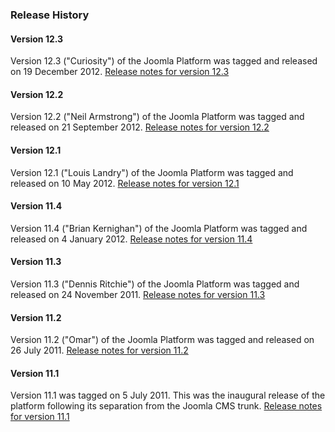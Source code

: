 ### Release History

#### Version 12.3

Version 12.3 ("Curiosity") of the Joomla Platform was tagged and released on 19 December 2012. 
[Release notes for version 12.3](http://developer.joomla.org/news/547-version-12-3-of-the-joomla-platform-released.html)

#### Version 12.2

Version 12.2 ("Neil Armstrong") of the Joomla Platform was tagged and released on 21 September 2012. 
[Release notes for version 12.2](http://developer.joomla.org/news/542-version-12-2-of-the-joomla-platform-released.html)

#### Version 12.1

Version 12.1 ("Louis Landry") of the Joomla Platform was tagged and
released on 10 May 2012.
[Release notes for version 12.1](http://developer.joomla.org/news/421-version-12-1-of-the-joomla-platform-released.html)

#### Version 11.4

Version 11.4 ("Brian Kernighan") of the Joomla Platform was tagged and
released on 4 January 2012.
[Release notes for version 11.4](http://developer.joomla.org/news/380-version-11-4-of-the-joomla-platform-released.html)

#### Version 11.3

Version 11.3 ("Dennis Ritchie") of the Joomla Platform was tagged and
released on 24 November 2011.
[Release notes for version 11.3](http://developer.joomla.org/news/378-version-11-3-of-the-joomla-platform-released.html)

#### Version 11.2

Version 11.2 ("Omar") of the Joomla Platform was tagged and released on
26 July 2011.
[Release notes for version 11.2](http://developer.joomla.org/news/363-version-11-2-of-the-joomla-platform-released.html)

#### Version 11.1

Version 11.1 was tagged on 5 July 2011. This was the inaugural release of
the platform following its separation from the Joomla CMS trunk.
[Release notes for version 11.1](http://developer.joomla.org/news/362-version-11-1-of-the-joomla-platform-released.html)
